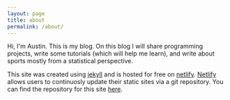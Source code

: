 ```yaml
---
layout: page
title: about
permalink: /about/
---
```


Hi, I'm Austin. This is my blog. On this blog I will share programming 
projects, write some tutorials (which will help me learn), and write 
about sports mostly from a statistical perspective.

This site was created using [jekyll][jekyll-site] and is hosted for 
free on [netlify][netlify-site]. [Netlify][netlify-site] allows users 
to continuosly update their static sites via a git repository. You can 
find the repository for this site [here][git-repo].




[jekyll-site]: http://jekyllrb.com/
[netlify-site]: https://www.netlify.com/
[git-repo]: https://github.com/AustinHartman/auhar.com
